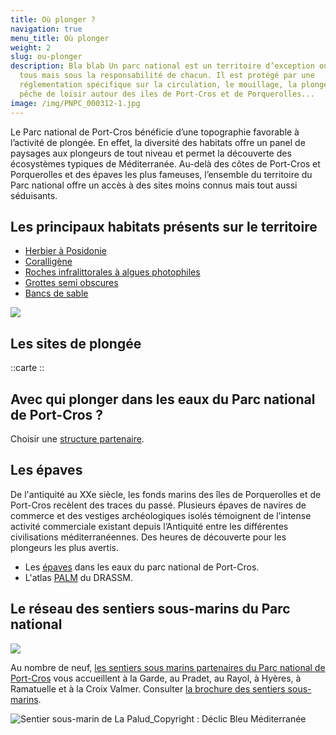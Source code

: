 ```yaml
---
title: Où plonger ?
navigation: true
menu_title: Où plonger
weight: 2
slug: ou-plonger
description: Bla blab Un parc national est un territoire d’exception ouvert à
  tous mais sous la responsabilité de chacun. Il est protégé par une
  réglementation spécifique sur la circulation, le mouillage, la plongée et la
  pêche de loisir autour des iles de Port-Cros et de Porquerolles...
image: /img/PNPC_000312-1.jpg
---
```

Le Parc national de Port-Cros bénéficie d’une topographie favorable à l’activité de plongée. En effet, la diversité des habitats offre un panel de paysages aux plongeurs de tout niveau et permet la découverte des écosystèmes typiques de Méditerranée. Au-delà des côtes de Port-Cros et Porquerolles et des épaves les plus fameuses, l’ensemble du territoire du Parc national offre un accès à des sites moins connus mais tout aussi séduisants.

## Les principaux habitats présents sur le territoire

* [Herbier à Posidonie](https://inpn.mnhn.fr/habitat/cd_hab/9270)
* [Coralligène](https://inpn.mnhn.fr/habitat/cd_hab/9154)
* [Roches infralittorales à algues photophiles](https://inpn.mnhn.fr/habitat/cd_hab/9266)
* [Grottes semi obscures](https://inpn.mnhn.fr/habitat/cd_hab/9284)
* [Bancs de sable](https://inpn.mnhn.fr/habitat/cd_hab/1173/tab/description)

![](/img/CAPEL_Biocenoses.jpeg)

## Les sites de plongée

::carte
::

## Avec qui plonger dans les eaux du Parc national de Port-Cros ?

Choisir une [structure partenaire](https://capel.portcros-parcnational.fr/partenaires).

## Les épaves

De l'antiquité au XXe siècle, les fonds marins des îles de Porquerolles et de  Port-Cros recèlent des traces du passé.
Plusieurs épaves de navires de commerce et des vestiges archéologiques isolés témoignent de l’intense activité commerciale existant depuis l’Antiquité entre les différentes civilisations méditerranéennes. Des heures de découverte pour les plongeurs les plus avertis.

* Les [épaves](http://www.portcros-parcnational.fr/fr/des-connaissances/patrimoine-culturel/les-epaves) dans les eaux du parc national de Port-Cros.
* L'atlas [PALM](http://www.atlaspalm.fr/index.html) du DRASSM.

## Le réseau des sentiers sous-marins du Parc national

![](/img/CARTE_sentiers-sous-marin_red.jpg)

Au nombre de neuf, [les sentiers sous marins partenaires du Parc national de Port-Cros](http://www.portcros-parcnational.fr/fr/des-decouvertes/une-destination-dexception/des-decouvertes-en-toutes-saisons/les-sentiers-sous) vous accueillent à la Garde, au Pradet, au Rayol, à Hyères, à Ramatuelle et à la Croix Valmer. Consulter [la brochure des sentiers sous-marins](https://fr.calameo.com/read/000318363320cc568f95e).

![](/img/PNPC_004024red.jpg "Sentier sous-marin de La Palud_Copyright : Déclic Bleu Méditerranée")
